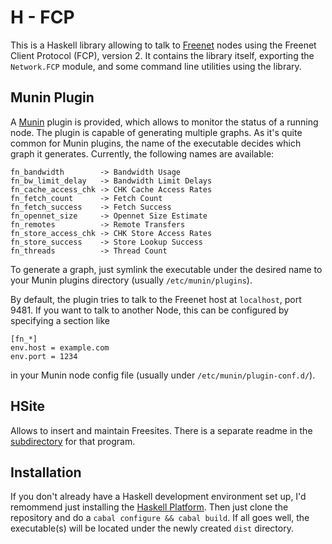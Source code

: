 
H - FCP
=======

This is a Haskell library allowing to talk to [Freenet][1] nodes using the
Freenet Client Protocol (FCP), version 2. It contains the library itself,
exporting the `Network.FCP` module, and some command line utilities using the
library.

Munin Plugin
------------

A [Munin][2] plugin is provided, which allows to monitor the status of a
running node. The plugin is capable of generating multiple graphs. As it's
quite common for Munin plugins, the name of the executable decides which graph
it generates. Currently, the following names are available:

~~~
fn_bandwidth        -> Bandwidth Usage
fn_bw_limit_delay   -> Bandwidth Limit Delays
fn_cache_access_chk -> CHK Cache Access Rates
fn_fetch_count      -> Fetch Count
fn_fetch_success    -> Fetch Success
fn_opennet_size     -> Opennet Size Estimate
fn_remotes          -> Remote Transfers
fn_store_access_chk -> CHK Store Access Rates
fn_store_success    -> Store Lookup Success
fn_threads          -> Thread Count
~~~

To generate a graph, just symlink the executable under the desired name to
your Munin plugins directory (usually `/etc/munin/plugins`).

By default, the plugin tries to talk to the Freenet host at `localhost`, port
9481. If you want to talk to another Node, this can be configured by
specifying a section like

~~~
[fn_*]
env.host = example.com
env.port = 1234
~~~

in your Munin node config file (usually under `/etc/munin/plugin-conf.d/`).

HSite
-----

Allows to insert and maintain Freesites. There is a separate readme in
the [subdirectory][4] for that program.

Installation
------------

If you don't already have a Haskell development environment set up, I'd
remommend just installing the [Haskell Platform][3]. Then just clone the
repository and do a `cabal configure && cabal build`. If all goes well, the
executable(s) will be located under the newly created `dist` directory.

[1]: https://freenetproject.org/
[2]: http://munin-monitoring.org/
[3]: http://www.haskell.org/platform/
[4]: https://github.com/waldheinz/h-fcp/tree/master/hsite
